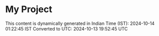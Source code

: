 # My Project

This content is dynamically generated in Indian Time (IST): 2024-10-14 01:22:45 IST
Converted to UTC: 2024-10-13 19:52:45 UTC
